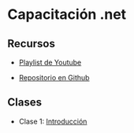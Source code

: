 # Capacitación .net

## Recursos

* [Playlist de Youtube](https://www.youtube.com/playlist?list=PL4irC4YYLZzJYeOfVqtAYIRl2KM8feUSg)

* [Repositorio en Github](https://github.com/diegojserrano/vates-net-2023)

## Clases

* Clase 1: [Introducción](./clase01)


